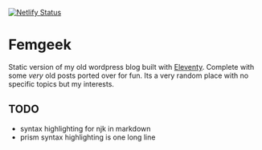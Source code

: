 [![Netlify Status](https://api.netlify.com/api/v1/badges/7a67d201-af8e-4950-beff-758365a04e7d/deploy-status)](https://app.netlify.com/sites/femgeek/deploys)


# Femgeek

Static version of my old wordpress blog built with [Eleventy](https://github.com/11ty/eleventy). Complete with some *very* old posts ported over for fun. Its a very random place with no specific topics but my interests.

## TODO

* syntax highlighting for njk in markdown
* prism syntax highlighting is one long line